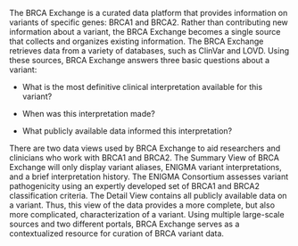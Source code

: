 The BRCA Exchange is a curated data platform that provides information on variants of specific genes: BRCA1 and BRCA2. Rather than contributing new information about a variant, the BRCA Exchange becomes a single source that collects and organizes existing information. The BRCA Exchange retrieves data from a variety of databases, such as ClinVar and LOVD. Using these sources, BRCA Exchange answers three basic questions about a variant:

* What is the most definitive clinical interpretation available for this variant?

* When was this interpretation made?

* What publicly available data informed this interpretation?

There are two data views used by BRCA Exchange to aid researchers and clinicians who work with BRCA1 and BRCA2. The Summary View of BRCA Exchange will only display variant aliases, ENIGMA variant interpretations, and a brief interpretation history. The ENIGMA Consortium assesses variant pathogenicity using an expertly developed set of BRCA1 and BRCA2 classification criteria. The Detail View contains all publicly available data on a variant. Thus, this view of the data provides a more complete, but also more complicated, characterization of a variant. Using multiple large-scale sources and two different portals, BRCA Exchange serves as a contextualized resource for curation of BRCA variant data.
